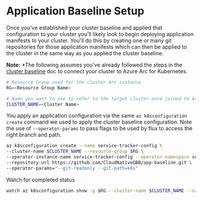 # Application Baseline Setup

Once you've established your cluster baseline and applied that configuration to your cluster you'll likely look to begin deploying application manifests to your cluster. You'll do this by creating one or many git repositories for those application manifests which can then be applied to the cluster in the same way as you applied the cluster baseline.

**Note:** *The following assumes you've already followed the steps in the [cluster baseline](./apply-cluster-baseline.md) doc to connect your cluster to Azure Arc for Kubernetes.

```bash
# Resource Group used for the cluster Arc instance
RG=<Resource Group Name>

# Name you want to use to refer to the target cluster once joined to Arc
CLUSTER_NAME=<Cluster Name>

```

You apply an application configuration via the same ```az k8sconfiguration create``` command we used to apply the cluster baseline configuration. Note the use of ```--operator-params``` to pass flags to be used by flux to access the right branch and path.

```bash
az k8sconfiguration create --name service-tracker-config \
--cluster-name $CLUSTER_NAME --resource-group $RG \
--operator-instance-name service-tracker-config --operator-namespace service-tracker-config \
--repository-url https://github.com/CloudNativeGBB/app-baseline.git \
--operator-params="--git-readonly --git-path=k8s"
```

Watch for completed status

```bash
watch az k8sconfiguration show -g $RG --cluster-name $CLUSTER_NAME --name service-tracker-config -o json
```
